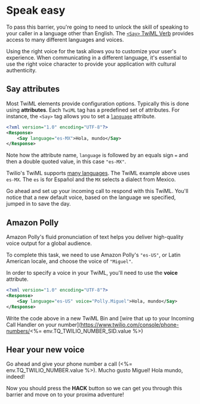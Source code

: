 # Speak easy

To pass this barrier, you're going to need to unlock the skill of speaking to your caller in a language other than English. The [`<Say>` TwiML Verb](https://www.twilio.com/docs/voice/twiml/say) provides access to many different languages and voices.

Using the right voice for the task allows you to customize your user's experience. When communicating in a different language, it's essential to use the right voice character to provide your application with cultural authenticity.

## Say attributes

Most TwiML elements provide configuration options. Typically this is done using **attributes**. Each `TwiML` tag has a predefined set of attributes. For instance, the `<Say>` tag allows you to set a [`language`](https://www.twilio.com/docs/voice/twiml/say#attributes-language) attribute.

```xml
<?xml version="1.0" encoding="UTF-8"?>
<Response>
    <Say language="es-MX">Hola, mundo</Say>
</Response>
```

Note how the attribute name, `language` is followed by an equals sign `=` and then a double quoted value, in this case `"es-MX"`.

Twilio's TwiML supports [many languages](https://www.twilio.com/docs/voice/twiml/say#attributes-language). The TwiML example above uses `es-MX`. The `es` is for Español and the `MX` selects a dialect from Mexico.

Go ahead and set up your incoming call to respond with this TwiML. You'll notice that a new default voice, based on the language we specified, jumped in to save the day.

## Amazon Polly

Amazon Polly's fluid pronunciation of text helps you deliver high-quality voice output for a global audience.

To complete this task, we need to use Amazon Polly's `"es-US"`, or Latin American locale, and choose the voice of `"Miguel"`.

In order to specify a voice in your TwiML, you'll need to use the **voice** attribute.

```xml
<?xml version="1.0" encoding="UTF-8"?>
<Response>
    <Say language="es-US" voice="Polly.Miguel">Hola, mundo</Say>
</Response>
```

Write the code above in a new TwiML Bin and [wire that up to your Incoming Call Handler on your number](https://www.twilio.com/console/phone-numbers/<%= env.TQ_TWILIO_NUMBER_SID.value %>)

## Hear your new voice

Go ahead and give your phone number a call (<%= env.TQ_TWILIO_NUMBER.value %>). Mucho gusto Miguel! Hola mundo, indeed!

Now you should press the **HACK** button so we can get you through this barrier and move on to your proxima adventure!
